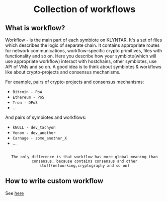 <div align="center">

# <b>Collection of workflows</b>

</div>

## What is workflow?

Workflow - is the main part of each symbiote on KLYNTAR. It's a set of files which describes the logic of separate chain. It contains appropriate routes for network communications, workflow-specific crypto primitives, files with functionality and so on. Here you describe how your symbiote(which will use appropriate workflow) interact with hostchains, other symbiotes, use API of VMs and so on. A good idea is to think about symbiotes & workflows like about crypto-projects and consensus mechanisms.

For example, pairs of crypto-projects and consensus mechanisms:

<ul>

<li><code>Bitcoin - PoW</code></li>
<li><code>Ethereum - PoS</code></li>
<li><code>Tron - DPoS</code></li>
<li>...</li>

</ul>

And pairs of symbiotes and workflows:

<ul>

<li><code>kNULL - dev_tachyon</code></li>
<li><code>Venom - dev_another</code></li>
<li><code>Carnage - some_another_X</code></li>
<li>...</li>

</ul>

<div align="center">

```

The only difference is that workflow has more global meaning than consensus, because contains consensus and other stuff(networking,cryptography and so on)

```

</div>

## How to write custom workflow

See <a href="https://github.com/KlyntarNetwork/KlyntarCore/tree/main/KLY_Workflows/dev_helloworld">here</a>